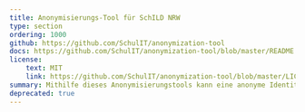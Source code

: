 ```yaml
---
title: Anonymisierungs-Tool für SchILD NRW
type: section
ordering: 1000
github: https://github.com/SchulIT/anonymization-tool
docs: https://github.com/SchulIT/anonymization-tool/blob/master/README.md
license:
    text: MIT
    link: https://github.com/SchulIT/anonymization-tool/blob/master/LICENSE.md
summary: Mithilfe dieses Anonymisierungstools kann eine anonyme Identität für jeden Lernenden angelegt werden.
deprecated: true
---
```



